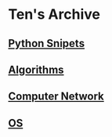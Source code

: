 # Ten's Archive

## [Python Snipets](./snippets.md)  

## [Algorithms](./algorithms.md)  

## [Computer Network](./network.md)  

## [OS](./os.md)  

<!-- CS -->
<!-- OS -->